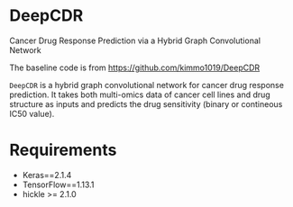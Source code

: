 # DeepCDR
Cancer Drug Response Prediction via a Hybrid Graph Convolutional Network

The baseline code is from https://github.com/kimmo1019/DeepCDR
 
`DeepCDR` is a hybrid graph convolutional network for cancer drug response prediction. It takes both multi-omics data of cancer cell lines and drug structure as inputs and predicts the drug sensitivity (binary or contineous IC50 value). 
 
 # Requirements
- Keras==2.1.4
- TensorFlow==1.13.1
- hickle >= 2.1.0